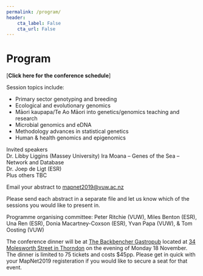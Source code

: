 ```yaml
---
permalink: /program/
header:
    cta_label: False
    cta_url: False
---
```


<span></span>

# Program

[**Click here for the conference schedule**]<!--(/assets/schedule.pdf).-->

Session topics include:
- Primary sector genotyping and breeding
- Ecological and evolutionary genomics
- Māori kaupapa/Te Ao Māori into genetics/genomics teaching and research
- Microbial genomics and eDNA
- Methodology advances in statistical genetics
- Human & health genomics and epigenomics

Invited speakers<br/>
Dr. Libby Liggins (Massey University) Ira Moana – Genes of the Sea – Network and Database <br/>
Dr. Joep de Ligt (ESR)<br/>
Plus others TBC<br/>

Email your abstract to <mapnet2019@vuw.ac.nz>

Please send each abstract in a separate file and let us know which of the sessions you would like to present in.

Programme organising committee:
 Peter Ritchie (VUW), Miles Benton (ESR), Una Ren (ESR), Donia Macartney-Coxson (ESR),
 Yvan Papa (VUW), &
 Tom Oosting (VUW)

The conference dinner will be at [The Backbencher Gastropub](http://www.backbencher.co.nz/) located at [34 Molesworth Street in Thorndon](https://goo.gl/maps/remHhKdHvp9sqDaDA) on the evening of Monday 18 November. The dinner is limited to 75 tickets and costs $45pp. Please get in quick with your MapNet2019 registeration if you would like to secure a seat for that event.


